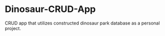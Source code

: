 # Dinosaur-CRUD-App
CRUD app that utilizes constructed dinosaur park database as a personal project.
